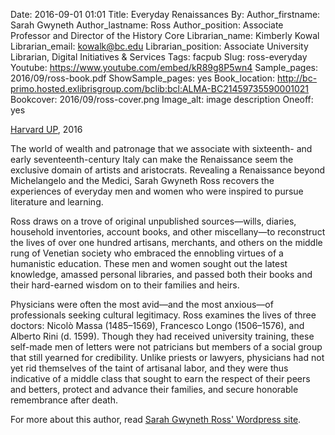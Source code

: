 Date: 2016-09-01 01:01
Title: Everyday Renaissances
By:
Author_firstname: Sarah Gwyneth 
Author_lastname: Ross
Author_position: Associate Professor and Director of the History Core
Librarian_name: Kimberly Kowal 
Librarian_email: kowalk@bc.edu
Librarian_position: Associate University Librarian, Digital Initiatives & Services
Tags: facpub
Slug: ross-everyday 
Youtube: https://www.youtube.com/embed/kR89g8P5wn4
Sample_pages: 2016/09/ross-book.pdf
ShowSample_pages: yes
Book_location: http://bc-primo.hosted.exlibrisgroup.com/bclib:bcl:ALMA-BC21459735590001021
Bookcover: 2016/09/ross-cover.png
Image_alt: image description
Oneoff: yes

<a href="http://www.hup.harvard.edu/catalog.php?isbn=9780674659834">Harvard UP</a>, 2016

The world of wealth and patronage that we associate with sixteenth- and early seventeenth-century Italy can make the Renaissance seem the exclusive domain of artists and aristocrats. Revealing a Renaissance beyond Michelangelo and the Medici, Sarah Gwyneth Ross recovers the experiences of everyday men and women who were inspired to pursue literature and learning.

Ross draws on a trove of original unpublished sources—wills, diaries, household inventories, account books, and other miscellany—to reconstruct the lives of over one hundred artisans, merchants, and others on the middle rung of Venetian society who embraced the ennobling virtues of a humanistic education. These men and women sought out the latest knowledge, amassed personal libraries, and passed both their books and their hard-earned wisdom on to their families and heirs.

Physicians were often the most avid—and the most anxious—of professionals seeking cultural legitimacy. Ross examines the lives of three doctors: Nicolò Massa (1485–1569), Francesco Longo (1506–1576), and Alberto Rini (d. 1599). Though they had received university training, these self-made men of letters were not patricians but members of a social group that still yearned for credibility. Unlike priests or lawyers, physicians had not yet rid themselves of the taint of artisanal labor, and they were thus indicative of a middle class that sought to earn the respect of their peers and betters, protect and advance their families, and secure honorable remembrance after death.

For more about this author, read <a href="https://sarahgwynethross.wordpress.com">Sarah Gwyneth Ross' Wordpress site</a>.